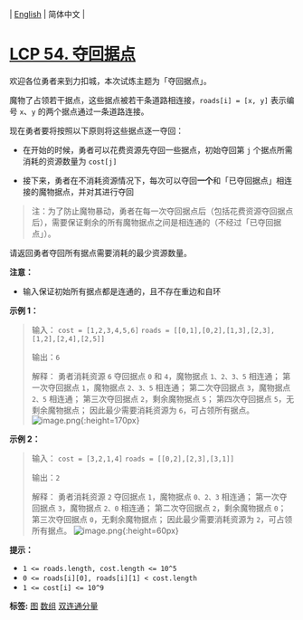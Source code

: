 | [English](README_EN.md) | 简体中文 |

# [LCP 54. 夺回据点](https://leetcode.cn/problems/s5kipK)
欢迎各位勇者来到力扣城，本次试炼主题为「夺回据点」。

魔物了占领若干据点，这些据点被若干条道路相连接，`roads[i] = [x, y]` 表示编号 `x`、`y` 的两个据点通过一条道路连接。

现在勇者要将按照以下原则将这些据点逐一夺回：

- 在开始的时候，勇者可以花费资源先夺回一些据点，初始夺回第 `j` 个据点所需消耗的资源数量为 `cost[j]` 

- 接下来，勇者在不消耗资源情况下，每次可以夺回**一个**和「已夺回据点」相连接的魔物据点，并对其进行夺回

> 注：为了防止魔物暴动，勇者在每一次夺回据点后（包括花费资源夺回据点后），需要保证剩余的所有魔物据点之间是相连通的（不经过「已夺回据点」）。

请返回勇者夺回所有据点需要消耗的最少资源数量。

**注意：**
- 输入保证初始所有据点都是连通的，且不存在重边和自环

**示例 1：**
>输入：
>`cost = [1,2,3,4,5,6]`
>`roads = [[0,1],[0,2],[1,3],[2,3],[1,2],[2,4],[2,5]]`
>
>输出：`6`
>
>解释：
>勇者消耗资源 `6` 夺回据点 `0` 和 `4`，魔物据点 `1、2、3、5` 相连通；
>第一次夺回据点 `1`，魔物据点 `2、3、5` 相连通；
>第二次夺回据点 `3`，魔物据点 `2、5` 相连通；
>第三次夺回据点 `2`，剩余魔物据点 `5`；
>第四次夺回据点 `5`，无剩余魔物据点；
>因此最少需要消耗资源为 `6`，可占领所有据点。
![image.png](https://pic.leetcode-cn.com/1648706944-KJstUN-image.png){:height=170px}


**示例 2：**
>输入：
>`cost = [3,2,1,4]`
>`roads = [[0,2],[2,3],[3,1]]`
>
>输出：`2`
>
>解释：
>勇者消耗资源 `2` 夺回据点 `1`，魔物据点 `0、2、3` 相连通；
>第一次夺回据点 `3`，魔物据点 `2、0` 相连通；
>第二次夺回据点 `2`，剩余魔物据点 `0`；
>第三次夺回据点 `0`，无剩余魔物据点；
>因此最少需要消耗资源为 `2`，可占领所有据点。
![image.png](https://pic.leetcode-cn.com/1648707186-LJRwzU-image.png){:height=60px}


**提示：**
- `1 <= roads.length, cost.length <= 10^5`
- `0 <= roads[i][0], roads[i][1] < cost.length`
- `1 <= cost[i] <= 10^9`

**标签:**  [图](https://leetcode.cn/tag/graph) [数组](https://leetcode.cn/tag/array) [双连通分量](https://leetcode.cn/tag/biconnected-component) 